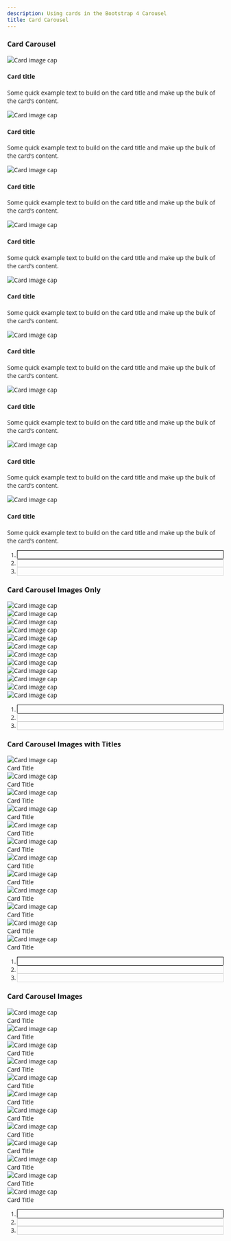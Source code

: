 ```yaml
---
description: Using cards in the Bootstrap 4 Carousel
title: Card Carousel
---
```


<html lang="en">
<head>
<meta charset="UTF-8">
<title>CodePen - Card-o-sel or Thumbnail Slider</title>
<meta name="viewport" content="width=device-width, initial-scale=1">
<link rel='stylesheet' href='https://cdn.rawgit.com/twbs/bootstrap/v4-dev/dist/css/bootstrap.css'>
<link rel='stylesheet' href='https://cdnjs.cloudflare.com/ajax/libs/font-awesome/4.7.0/css/font-awesome.min.css'>
<link rel='stylesheet' href='https://fonts.googleapis.com/css?family=Open+Sans:400,400i,700'>
<style>
body {
  font-family: 'Open Sans', sans-serif;
}

.carousel-indicators1 {
  right: 0;
  bottom: -30px;
}
.carousel-indicators1 li {
  outline: 1px solid lightgray;
}
.carousel-indicators1 .active {
  outline: 1px solid black;
}

img {
  height: 200px;
}
</style>
</head>
<body translate="no">
<div class="container mt-3 mb-5">
<div class="row">
<div class="col">

<div class="carousel slide carousel-multi-item" data-ride="carousel" id="multi-item-example">

<div class="controls-top float-right">
<a class="btn btn-outline-secondary prev" data-slide="prev" href="#multi-item-example"><i class="fa fa-chevron-left"></i></a> <a class="btn btn-outline-secondary next" data-slide="next" href="#multi-item-example"><i class="fa fa-chevron-right"></i></a>
</div>
<h3 class="d-inline-block mb-3">Card Carousel</h3>
<div class="carousel-inner" role="listbox">

<div class="carousel-item active">
<div class="row">
<div class="col-md-4">
<div class="card">
<img alt="Card image cap" class="img-fluid" src="https://raw.githubusercontent.com/peterbenoit/cdn/master/images/horizontal/city/col-4/img%20(34).jpg">
<div class="card-body">
<h4 class="card-title">Card title</h4>
<p class="card-text">Some quick example text to build on the card title and make up the bulk of the card's content.</p>
</div>
</div>
</div>
<div class="col-md-4 clearfix d-none d-md-block">
<div class="card">
<img alt="Card image cap" class="img-fluid" src="https://raw.githubusercontent.com/peterbenoit/cdn/master/images/horizontal/city/col-4/img%20(18).jpg">
<div class="card-body">
<h4 class="card-title">Card title</h4>
<p class="card-text">Some quick example text to build on the card title and make up the bulk of the card's content.</p>
</div>
</div>
</div>
<div class="col-md-4 clearfix d-none d-md-block">
<div class="card">
<img alt="Card image cap" class="img-fluid" src="https://raw.githubusercontent.com/peterbenoit/cdn/master/images/horizontal/city/col-4/img%20(35).jpg">
<div class="card-body">
<h4 class="card-title">Card title</h4>
<p class="card-text">Some quick example text to build on the card title and make up the bulk of the card's content.</p>
</div>
</div>
</div>
</div>
</div>

<div class="carousel-item">
<div class="row">
<div class="col-md-4">
<div class="card">
<img alt="Card image cap" class="img-fluid" src="https://mdbootstrap.com/img/Photos/Horizontal/City/4-col/img%20(60).jpg">
<div class="card-body">
<h4 class="card-title">Card title</h4>
<p class="card-text">Some quick example text to build on the card title and make up the bulk of the card's content.</p>
</div>
</div>
</div>
<div class="col-md-4 clearfix d-none d-md-block">
<div class="card">
<img alt="Card image cap" class="img-fluid" src="https://mdbootstrap.com/img/Photos/Horizontal/City/4-col/img%20(47).jpg">
<div class="card-body">
<h4 class="card-title">Card title</h4>
<p class="card-text">Some quick example text to build on the card title and make up the bulk of the card's content.</p>
</div>
</div>
</div>
<div class="col-md-4 clearfix d-none d-md-block">
<div class="card">
<img alt="Card image cap" class="img-fluid" src="https://mdbootstrap.com/img/Photos/Horizontal/City/4-col/img%20(48).jpg">
<div class="card-body">
<h4 class="card-title">Card title</h4>
<p class="card-text">Some quick example text to build on the card title and make up the bulk of the card's content.</p>
</div>
</div>
</div>
</div>
</div>

<div class="carousel-item">
<div class="row">
<div class="col-md-4">
<div class="card">
<img alt="Card image cap" class="img-fluid" src="https://mdbootstrap.com/img/Photos/Horizontal/Food/4-col/img%20(53).jpg">
<div class="card-body">
<h4 class="card-title">Card title</h4>
<p class="card-text">Some quick example text to build on the card title and make up the bulk of the card's content.</p>
</div>
</div>
</div>
<div class="col-md-4 clearfix d-none d-md-block">
<div class="card">
<img alt="Card image cap" class="img-fluid" src="https://mdbootstrap.com/img/Photos/Horizontal/Food/4-col/img%20(45).jpg">
<div class="card-body">
<h4 class="card-title">Card title</h4>
<p class="card-text">Some quick example text to build on the card title and make up the bulk of the card's content.</p>
</div>
</div>
</div>
<div class="col-md-4 clearfix d-none d-md-block">
<div class="card">
<img alt="Card image cap" class="img-fluid" src="https://mdbootstrap.com/img/Photos/Horizontal/Food/4-col/img%20(51).jpg">
<div class="card-body">
<h4 class="card-title">Card title</h4>
<p class="card-text">Some quick example text to build on the card title and make up the bulk of the card's content.</p>
</div>
</div>
</div>
</div>
</div>
</div>

<ol class="carousel-indicators carousel-indicators1">
<li class="active" data-slide-to="0" data-target="#multi-item-example"></li>
<li data-slide-to="1" data-target="#multi-item-example"></li>
<li data-slide-to="2" data-target="#multi-item-example"></li>
</ol>
</div>
</div>
</div>
</div>
<div class="container mt-5 mb-5">
<div class="row">
<div class="col">

<div class="carousel slide carousel-multi-item" data-ride="carousel" id="multi-item-example1">
<h3 class="d-inline-block mb-3">Card Carousel Images Only</h3>
<div class="controls-bottom pull-right">
<a class="btn btn-outline-secondary prev" data-slide="prev" href="#multi-item-example1"><i class="fa fa-chevron-left"></i></a> <a class="btn btn-outline-secondary next" data-slide="next" href="#multi-item-example1"><i class="fa fa-chevron-right"></i></a>
</div>

<div class="carousel-inner" role="listbox">

<div class="carousel-item active">
<div class="row">
<div class="col-md-3">
<div class="card"><img alt="Card image cap" class="img-fluid" src="https://raw.githubusercontent.com/peterbenoit/cdn/master/images/horizontal/city/col-4/img%20(34).jpg"></div>
</div>
<div class="col-md-3 clearfix d-none d-md-block">
<div class="card"><img alt="Card image cap" class="img-fluid" src="https://raw.githubusercontent.com/peterbenoit/cdn/master/images/horizontal/city/col-4/img%20(18).jpg"></div>
</div>
<div class="col-md-3 clearfix d-none d-md-block">
<div class="card"><img alt="Card image cap" class="img-fluid" src="https://raw.githubusercontent.com/peterbenoit/cdn/master/images/horizontal/city/col-4/img%20(35).jpg"></div>
</div>
<div class="col-md-3 clearfix d-none d-md-block">
<div class="card"><img alt="Card image cap" class="img-fluid" src="https://raw.githubusercontent.com/peterbenoit/cdn/master/images/horizontal/city/col-4/img%20(36).jpg"></div>
</div>
</div>
</div>

<div class="carousel-item">
<div class="row">
<div class="col-md-3">
<div class="card"><img alt="Card image cap" class="img-fluid" src="https://raw.githubusercontent.com/peterbenoit/cdn/master/images/horizontal/city/col-4/img%20(34).jpg"></div>
</div>
<div class="col-md-3 clearfix d-none d-md-block">
<div class="card"><img alt="Card image cap" class="img-fluid" src="https://raw.githubusercontent.com/peterbenoit/cdn/master/images/horizontal/city/col-4/img%20(18).jpg"></div>
</div>
<div class="col-md-3 clearfix d-none d-md-block">
<div class="card"><img alt="Card image cap" class="img-fluid" src="https://raw.githubusercontent.com/peterbenoit/cdn/master/images/horizontal/city/col-4/img%20(35).jpg"></div>
</div>
<div class="col-md-3 clearfix d-none d-md-block">
<div class="card"><img alt="Card image cap" class="img-fluid" src="https://raw.githubusercontent.com/peterbenoit/cdn/master/images/horizontal/city/col-4/img%20(36).jpg"></div>
</div>
</div>
</div>

<div class="carousel-item">
<div class="row">
<div class="col-md-3">
<div class="card"><img alt="Card image cap" class="img-fluid" src="https://raw.githubusercontent.com/peterbenoit/cdn/master/images/horizontal/city/col-4/img%20(34).jpg"></div>
</div>
<div class="col-md-3 clearfix d-none d-md-block">
<div class="card"><img alt="Card image cap" class="img-fluid" src="https://raw.githubusercontent.com/peterbenoit/cdn/master/images/horizontal/city/col-4/img%20(18).jpg"></div>
</div>
<div class="col-md-3 clearfix d-none d-md-block">
<div class="card"><img alt="Card image cap" class="img-fluid" src="https://raw.githubusercontent.com/peterbenoit/cdn/master/images/horizontal/city/col-4/img%20(35).jpg"></div>
</div>
<div class="col-md-3 clearfix d-none d-md-block">
<div class="card"><img alt="Card image cap" class="img-fluid" src="https://raw.githubusercontent.com/peterbenoit/cdn/master/images/horizontal/city/col-4/img%20(36).jpg"></div>
</div>
</div>
</div>
</div>

<ol class="carousel-indicators carousel-indicators1 mt-4">
<li class="active" data-slide-to="0" data-target="#multi-item-example1"></li>
<li data-slide-to="1" data-target="#multi-item-example1"></li>
<li data-slide-to="2" data-target="#multi-item-example1"></li>
</ol>
</div>
</div>
</div>
</div>
<div class="container mt-5 mb-5">
<div class="row">
<div class="col">

<div class="carousel slide carousel-multi-item" data-ride="carousel" id="multi-item-example2">
<h3 class="d-inline-block mb-3">Card Carousel Images with Titles</h3>
<div class="controls-bottom pull-right">
<a class="btn btn-outline-secondary prev" data-slide="prev" href="#multi-item-example2"><i class="fa fa-chevron-left"></i></a> <a class="btn btn-outline-secondary next" data-slide="next" href="#multi-item-example2"><i class="fa fa-chevron-right"></i></a>
</div>

<div class="carousel-inner" role="listbox">

<div class="carousel-item active">
<div class="row">
<div class="col-md-3">
<div class="card">
<img alt="Card image cap" class="img-fluid" src="https://raw.githubusercontent.com/peterbenoit/cdn/master/images/horizontal/city/col-4/img%20(34).jpg">
<div class="card-body">
<div class="card-title">
Card Title
</div>
 </div>
</div>
</div>
<div class="col-md-3 clearfix d-none d-md-block">
<div class="card">
<img alt="Card image cap" class="img-fluid" src="https://raw.githubusercontent.com/peterbenoit/cdn/master/images/horizontal/city/col-4/img%20(18).jpg">
<div class="card-body">
<div class="card-title">
Card Title
</div>
</div>
</div>
</div>
<div class="col-md-3 clearfix d-none d-md-block">
<div class="card">
<img alt="Card image cap" class="img-fluid" src="https://raw.githubusercontent.com/peterbenoit/cdn/master/images/horizontal/city/col-4/img%20(35).jpg">
<div class="card-body">
<div class="card-title">
Card Title
</div>
</div>
</div>
</div>
<div class="col-md-3 clearfix d-none d-md-block">
<div class="card">
<img alt="Card image cap" class="img-fluid" src="https://raw.githubusercontent.com/peterbenoit/cdn/master/images/horizontal/city/col-4/img%20(36).jpg">
<div class="card-body">
<div class="card-title">
Card Title
</div>
</div>
</div>
</div>
</div>
</div>

<div class="carousel-item">
<div class="row">
<div class="col-md-3">
<div class="card">
<img alt="Card image cap" class="img-fluid" src="https://raw.githubusercontent.com/peterbenoit/cdn/master/images/horizontal/city/col-4/img%20(34).jpg">
<div class="card-body">
<div class="card-title">
Card Title
</div>
</div>
</div>
</div>
<div class="col-md-3 clearfix d-none d-md-block">
<div class="card">
<img alt="Card image cap" class="img-fluid" src="https://raw.githubusercontent.com/peterbenoit/cdn/master/images/horizontal/city/col-4/img%20(18).jpg">
<div class="card-body">
<div class="card-title">
Card Title
</div>
</div>
</div>
</div>
<div class="col-md-3 clearfix d-none d-md-block">
<div class="card">
<img alt="Card image cap" class="img-fluid" src="https://raw.githubusercontent.com/peterbenoit/cdn/master/images/horizontal/city/col-4/img%20(35).jpg">
<div class="card-body">
<div class="card-title">
Card Title
</div>
</div>
</div>
</div>
<div class="col-md-3 clearfix d-none d-md-block">
<div class="card">
<img alt="Card image cap" class="img-fluid" src="https://raw.githubusercontent.com/peterbenoit/cdn/master/images/horizontal/city/col-4/img%20(36).jpg">
<div class="card-body">
<div class="card-title">
Card Title
</div>
</div>
</div>
</div>
</div>
</div>

<div class="carousel-item">
<div class="row">
<div class="col-md-3">
<div class="card">
<img alt="Card image cap" class="img-fluid" src="https://raw.githubusercontent.com/peterbenoit/cdn/master/images/horizontal/city/col-4/img%20(34).jpg">
<div class="card-body">
<div class="card-title">
Card Title
</div>
</div>
</div>
</div>
<div class="col-md-3 clearfix d-none d-md-block">
<div class="card">
<img alt="Card image cap" class="img-fluid" src="https://raw.githubusercontent.com/peterbenoit/cdn/master/images/horizontal/city/col-4/img%20(18).jpg">
<div class="card-body">
<div class="card-title">
Card Title
</div>
</div>
</div>
</div>
<div class="col-md-3 clearfix d-none d-md-block">
<div class="card">
<img alt="Card image cap" class="img-fluid" src="https://raw.githubusercontent.com/peterbenoit/cdn/master/images/horizontal/city/col-4/img%20(35).jpg">
<div class="card-body">
<div class="card-title">
Card Title
</div>
</div>
</div>
</div>
<div class="col-md-3 clearfix d-none d-md-block">
<div class="card">
<img alt="Card image cap" class="img-fluid" src="https://raw.githubusercontent.com/peterbenoit/cdn/master/images/horizontal/city/col-4/img%20(36).jpg">
<div class="card-body">
<div class="card-title">
Card Title
</div>
</div>
</div>
</div>
</div>
</div>
</div>

<ol class="carousel-indicators carousel-indicators1 mt-4">
<li class="active" data-slide-to="0" data-target="#multi-item-example2"></li>
<li data-slide-to="1" data-target="#multi-item-example2"></li>
<li data-slide-to="2" data-target="#multi-item-example2"></li>
</ol>
</div>
</div>
</div>
</div>
<div class="container mt-5 mb-5">
<div class="row">
<div class="col">

<div class="carousel slide carousel-multi" data-ride="carousel" id="multi-item-example3">
<h3 class="d-inline-block mb-3">Card Carousel Images</h3>
<div class="controls-bottom pull-right">
<a class="btn btn-outline-secondary prev" data-slide="prev" href="#multi-item-example3"><i class="fa fa-chevron-left"></i></a> <a class="btn btn-outline-secondary next" data-slide="next" href="#multi-item-example3"><i class="fa fa-chevron-right"></i></a>
</div>

<div class="carousel-inner" role="listbox">

<div class="carousel-item active">
<div class="row">
<div class="col-md-3">
<div class="card">
<img alt="Card image cap" class="img-fluid" src="https://raw.githubusercontent.com/peterbenoit/cdn/master/images/horizontal/city/col-4/img%20(34).jpg">
<div class="card-body">
<div class="card-title">
Card Title
</div>
</div>
</div>
</div>
<div class="col-md-3 clearfix d-none d-md-block">
<div class="card">
<img alt="Card image cap" class="img-fluid" src="https://raw.githubusercontent.com/peterbenoit/cdn/master/images/horizontal/city/col-4/img%20(18).jpg">
<div class="card-body">
<div class="card-title">
Card Title
</div>
</div>
</div>
</div>
<div class="col-md-3 clearfix d-none d-md-block">
<div class="card">
<img alt="Card image cap" class="img-fluid" src="https://raw.githubusercontent.com/peterbenoit/cdn/master/images/horizontal/city/col-4/img%20(35).jpg">
<div class="card-body">
<div class="card-title">
Card Title
</div>
</div>
</div>
</div>
<div class="col-md-3 clearfix d-none d-md-block">
<div class="card">
<img alt="Card image cap" class="img-fluid" src="https://raw.githubusercontent.com/peterbenoit/cdn/master/images/horizontal/city/col-4/img%20(35).jpg">
<div class="card-body">
<div class="card-title">
Card Title
</div>
</div>
</div>
</div>
</div>
</div>

<div class="carousel-item">
<div class="row">
<div class="col-md-3">
<div class="card">
<img alt="Card image cap" class="img-fluid" src="https://raw.githubusercontent.com/peterbenoit/cdn/master/images/horizontal/city/col-4/img%20(34).jpg">
<div class="card-body">
<div class="card-title">
Card Title
</div>
</div>
</div>
</div>
<div class="col-md-3 clearfix d-none d-md-block">
<div class="card">
<img alt="Card image cap" class="img-fluid" src="https://raw.githubusercontent.com/peterbenoit/cdn/master/images/horizontal/city/col-4/img%20(18).jpg">
<div class="card-body">
<div class="card-title">
Card Title
</div>
</div>
</div>
</div>
<div class="col-md-3 clearfix d-none d-md-block">
<div class="card">
<img alt="Card image cap" class="img-fluid" src="https://raw.githubusercontent.com/peterbenoit/cdn/master/images/horizontal/city/col-4/img%20(35).jpg">
<div class="card-body">
<div class="card-title">
Card Title
</div>
</div>
</div>
</div>
 <div class="col-md-3 clearfix d-none d-md-block">
<div class="card">
<img alt="Card image cap" class="img-fluid" src="https://raw.githubusercontent.com/peterbenoit/cdn/master/images/horizontal/city/col-4/img%20(35).jpg">
<div class="card-body">
<div class="card-title">
Card Title
</div>
</div>
</div>
</div>
</div>
</div>

<div class="carousel-item">
<div class="row">
<div class="col-md-3">
<div class="card">
<img alt="Card image cap" class="img-fluid" src="https://raw.githubusercontent.com/peterbenoit/cdn/master/images/horizontal/city/col-4/img%20(34).jpg">
<div class="card-body">
<div class="card-title">
Card Title
</div>
</div>
</div>
</div>
<div class="col-md-3 clearfix d-none d-md-block">
<div class="card">
<img alt="Card image cap" class="img-fluid" src="https://raw.githubusercontent.com/peterbenoit/cdn/master/images/horizontal/city/col-4/img%20(18).jpg">
<div class="card-body">
<div class="card-title">
Card Title
</div>
</div>
</div>
</div>
<div class="col-md-3 clearfix d-none d-md-block">
<div class="card">
<img alt="Card image cap" class="img-fluid" src="https://raw.githubusercontent.com/peterbenoit/cdn/master/images/horizontal/city/col-4/img%20(35).jpg">
<div class="card-body">
<div class="card-title">
Card Title
</div>
</div>
</div>
</div>
<div class="col-md-3 clearfix d-none d-md-block">
<div class="card">
<img alt="Card image cap" class="img-fluid" src="https://raw.githubusercontent.com/peterbenoit/cdn/master/images/horizontal/city/col-4/img%20(35).jpg">
<div class="card-body">
<div class="card-title">
Card Title
</div>
</div>
</div>
</div>
</div>
</div>
</div>

<ol class="carousel-indicators carousel-indicators1 mt-4">
<li class="active" data-slide-to="0" data-target="#multi-item-example3"></li>
<li data-slide-to="1" data-target="#multi-item-example3"></li>
<li data-slide-to="2" data-target="#multi-item-example3"></li>
</ol>
</div>
</div>
</div>
</div>
<script src='https://cdnjs.cloudflare.com/ajax/libs/jquery/3.2.1/jquery.min.js'></script>
<script src='https://cdn.rawgit.com/twbs/bootstrap/v4-dev/dist/js/bootstrap.bundle.js'></script>
<script id="rendered-js">
$('.carousel.carousel-multi .carousel-item').each(function () {
	var next = $(this).next();
	if (!next.length) {
		next = $(this).siblings(':first');
	}
	next.children(':first-child').clone().attr("aria-hidden", "true").appendTo($(this));

	if (next.next().length > 0) {
		next.next().children(':first-child').clone().attr("aria-hidden", "true").appendTo($(this));
	}
	else {
		$(this).siblings(':first').children(':first-child').clone().appendTo($(this));
	}
});
    </script>
</body>
</html>
